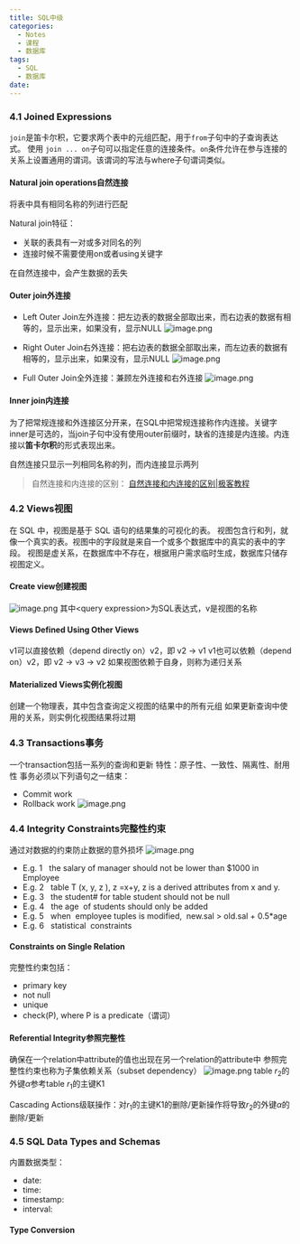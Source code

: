 ```yaml
---
title: SQL中级
categories:
  - Notes
  - 课程
  - 数据库
tags:
  - SQL
  - 数据库
date:
---
```

### 4.1 Joined Expressions
`join`是笛卡尔积，它要求两个表中的元组匹配，用于`from`子句中的子查询表达式。
使用 `join ... on`子句可以指定任意的连接条件。`on`条件允许在参与连接的关系上设置通用的谓词。该谓词的写法与where子句谓词类似。

#### Natural join operations自然连接
将表中具有相同名称的列进行匹配

Natural join特征：
- 关联的表具有一对或多对同名的列
- 连接时候不需要使用on或者using关键字

在自然连接中，会产生数据的丢失
#### Outer join外连接
- Left Outer Join左外连接：把左边表的数据全部取出来，而右边表的数据有相等的，显示出来，如果没有，显示NULL
![image.png](https://cdn.jsdelivr.net/gh/zhengyangWang1/image@main/img/20231009172709.png)

- Right Outer Join右外连接：把右边表的数据全部取出来，而左边表的数据有相等的，显示出来，如果没有，显示NULL
![image.png](https://cdn.jsdelivr.net/gh/zhengyangWang1/image@main/img/20231009172943.png)


- Full Outer Join全外连接：兼顾左外连接和右外连接
![image.png](https://cdn.jsdelivr.net/gh/zhengyangWang1/image@main/img/20231009173144.png)


#### Inner join内连接
为了把常规连接和外连接区分开来，在SQL中把常规连接称作内连接。关键字inner是可选的，当join子句中没有使用outer前缀时，缺省的连接是内连接。内连接以**笛卡尔积**的形式表现出来。

自然连接只显示一列相同名称的列，而内连接显示两列
>自然连接和内连接的区别：
>[自然连接和内连接的区别|极客教程](https://geek-docs.com/sql/sql-ask-answer/the-difference-between-natural-join-and-inner-join.html)

### 4.2 Views视图

在 SQL 中，视图是基于 SQL 语句的结果集的可视化的表。
视图包含行和列，就像一个真实的表。视图中的字段就是来自一个或多个数据库中的真实的表中的字段。
视图是虚关系，在数据库中不存在，根据用户需求临时生成，数据库只储存视图定义。

#### Create view创建视图
![image.png](https://cdn.jsdelivr.net/gh/zhengyangWang1/image@main/img/20231009174818.png)
其中\<query expression>为SQL表达式，v是视图的名称

#### Views Defined Using Other Views
v1可以直接依赖（depend directly on）v2，即 v2 ->  v1
v1也可以依赖（depend on）v2，即 v2 -> v3 -> v2
如果视图依赖于自身，则称为递归关系

#### Materialized Views实例化视图
创建一个物理表，其中包含查询定义视图的结果中的所有元组
如果更新查询中使用的关系，则实例化视图结果将过期
### 4.3 Transactions事务
一个transaction包括一系列的查询和更新
特性：原子性、一致性、隔离性、耐用性
事务必须以下列语句之一结束：
- Commit work
- Rollback work
![image.png](https://cdn.jsdelivr.net/gh/zhengyangWang1/image@main/img/20231016100923.png)

### 4.4 Integrity Constraints完整性约束
通过对数据的约束防止数据的意外损坏
![image.png](https://cdn.jsdelivr.net/gh/zhengyangWang1/image@main/img/20231016101652.png)
- E.g. 1   the salary of manager should not be lower than $1000 in Employee
- E.g. 2   table T (x, y, z ), z =x+y, z is a derived attributes from x and y.
- E.g. 3   the student# for table student should not be null
- E.g. 4   the age  of students should only be added
- E.g. 5   when  employee tuples is modified,  new.sal > old.sal + 0.5\*age
- E.g. 6   statistical  constraints

#### Constraints on Single Relation
完整性约束包括：
- primary key
- not null
- unique
- check(P), where P is a predicate（谓词）

#### Referential Integrity参照完整性
确保在一个relation中attribute的值也出现在另一个relation的attribute中
参照完整性约束也称为子集依赖关系（subset dependency）
![image.png](https://cdn.jsdelivr.net/gh/zhengyangWang1/image@main/img/20231016104636.png)
table $r_2$的外键$\alpha$参考table $r_1$的主键K1

Cascading Actions级联操作：对$r_1$的主键K1的删除/更新操作将导致$r_2$的外键$\alpha$的删除/更新

### 4.5 SQL Data Types and Schemas
内置数据类型：
- date:
- time:
- timestamp:
- interval:

#### Type Conversion
